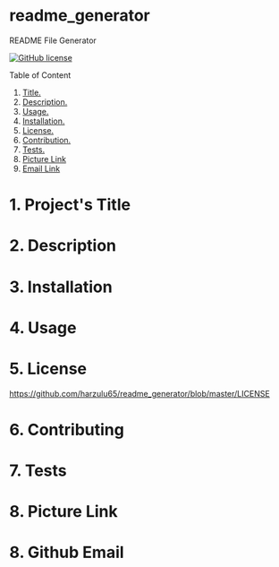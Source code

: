 # readme_generator
README File Generator

[![GitHub license](https://img.shields.io/github/license/harzulu65/readme_generator)](https://github.com/harzulu65/readme_generator/blob/master/LICENSE)

 Table of Content

1. [ Title. ](#title)
 2. [ Description. ](#desc)
 3. [ Usage. ](#usage)
 4. [ Installation. ](#install)
 5. [ License. ](#license)
 6. [ Contribution. ](#contrib)
 7. [ Tests. ](#tests)
 8. [ Picture Link](#questionsPict)
 9. [ Email Link](#questionsEmail)

 <a name=title></a>
# 1. Project's Title



 <a name=desc></a>
# 2. Description



 <a name=install></a>
# 3. Installation




 <a name=usage></a>
# 4. Usage




 <a name=licenset></a>
# 5. License

https://github.com/harzulu65/readme_generator/blob/master/LICENSE

 <a name=contrib></a>
# 6. Contributing




 <a name=tests></a>
# 7. Tests



 <a name=questionsPic></a>
# 8. Picture Link


 <a name=questionsEmail></a>
# 8. Github Email






